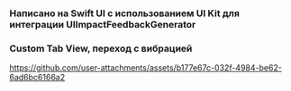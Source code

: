 ### Написано на Swift UI с использованием UI Kit для интеграции UIImpactFeedbackGenerator 
### Custom Tab View, переход с вибрацией 

https://github.com/user-attachments/assets/b177e67c-032f-4984-be62-6ad6bc6166a2

